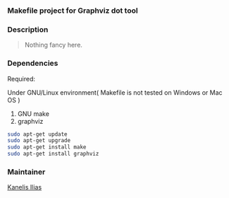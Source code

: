 ### Makefile project for Graphviz dot tool

### Description

> Nothing fancy here.

### Dependencies

Required:

Under GNU/Linux environment( Makefile is not tested on Windows or Mac OS )

1. GNU make
2. graphviz

```sh
sudo apt-get update
sudo apt-get upgrade
sudo apt-get install make
sudo apt-get install graphviz
```

### Maintainer

[Kanelis Ilias](mailto:hkanelhs@yahoo.gr)
